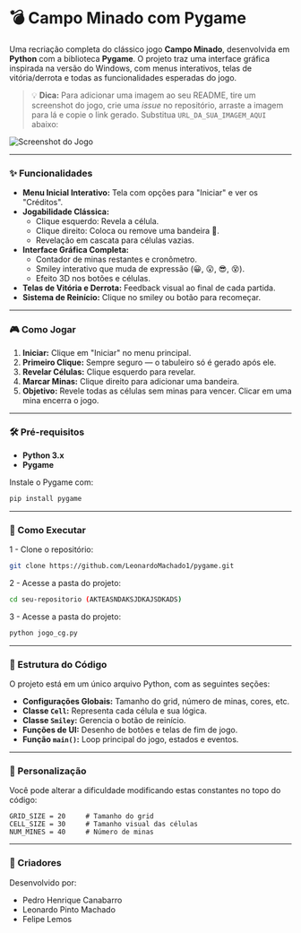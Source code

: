 # 💣 Campo Minado com Pygame

Uma recriação completa do clássico jogo **Campo Minado**, desenvolvida em **Python** com a biblioteca **Pygame**. O projeto traz uma interface gráfica inspirada na versão do Windows, com menus interativos, telas de vitória/derrota e todas as funcionalidades esperadas do jogo.

> 💡 **Dica:** Para adicionar uma imagem ao seu README, tire um screenshot do jogo, crie uma *issue* no repositório, arraste a imagem para lá e copie o link gerado. Substitua `URL_DA_SUA_IMAGEM_AQUI` abaixo:

![Screenshot do Jogo](URL_DA_SUA_IMAGEM_AQUI)

---

### ✨ Funcionalidades

- **Menu Inicial Interativo:** Tela com opções para "Iniciar" e ver os "Créditos".
- **Jogabilidade Clássica:**
  - Clique esquerdo: Revela a célula.
  - Clique direito: Coloca ou remove uma bandeira 🚩.
  - Revelação em cascata para células vazias.
- **Interface Gráfica Completa:**
  - Contador de minas restantes e cronômetro.
  - Smiley interativo que muda de expressão (😀, 😮, 😎, 😵).
  - Efeito 3D nos botões e células.
- **Telas de Vitória e Derrota:** Feedback visual ao final de cada partida.
- **Sistema de Reinício:** Clique no smiley ou botão para recomeçar.

---

### 🎮 Como Jogar

1. **Iniciar:** Clique em "Iniciar" no menu principal.
2. **Primeiro Clique:** Sempre seguro — o tabuleiro só é gerado após ele.
3. **Revelar Células:** Clique esquerdo para revelar.
4. **Marcar Minas:** Clique direito para adicionar uma bandeira.
5. **Objetivo:** Revele todas as células sem minas para vencer. Clicar em uma mina encerra o jogo.

---

### 🛠️ Pré-requisitos

- **Python 3.x**
- **Pygame**

Instale o Pygame com:

```bash
pip install pygame
```

---

### 🚀 Como Executar

1 - Clone o repositório:

```bash
git clone https://github.com/LeonardoMachado1/pygame.git
```

2 - Acesse a pasta do projeto:

```bash
cd seu-repositorio (AKTEASNDAKSJDKAJSDKADS)
```

3 - Acesse a pasta do projeto:

```bash
python jogo_cg.py
```

---

### 📂 Estrutura do Código

O projeto está em um único arquivo Python, com as seguintes seções:

- **Configurações Globais:** Tamanho do grid, número de minas, cores, etc.
- **Classe `Cell`:** Representa cada célula e sua lógica.
- **Classe `Smiley`:** Gerencia o botão de reinício.
- **Funções de UI:** Desenho de botões e telas de fim de jogo.
- **Função `main()`:** Loop principal do jogo, estados e eventos.

---

### 🔧 Personalização

Você pode alterar a dificuldade modificando estas constantes no topo do código:

```
GRID_SIZE = 20     # Tamanho do grid
CELL_SIZE = 30     # Tamanho visual das células
NUM_MINES = 40     # Número de minas
```

---

### 👥 Criadores

Desenvolvido por:

- Pedro Henrique Canabarro  
- Leonardo Pinto Machado  
- Felipe Lemos

